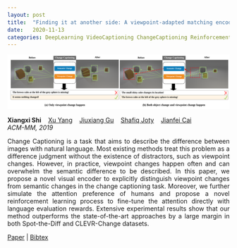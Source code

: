 ```yaml
---
layout: post
title:  "Finding it at another side: A viewpoint-adapted matching encoder for change captioning"
date:   2020-11-13
categories: DeepLearning VideoCaptioning ChangeCaptioning ReinforcementLearning
---
```


![main](/assets/img/changecaptioning.PNG)


<div class="grid-wrapper">
  <div style="grid-column: span 3;">
    <p class="blue" style="margin-top:0px; margin-bottom:0px;">
      <b>Xiangxi Shi</b>
      &nbsp;&nbsp; <a href="https://yangxuntu.github.io/" class="author-link">Xu Yang</a>
      &nbsp;&nbsp; <a href="https://gujiuxiang.com/" class="author-link">Jiuxiang Gu</a>
      &nbsp;&nbsp; <a href="https://raihanjoty.github.io/" class="author-link">Shafiq Joty</a>
      &nbsp;&nbsp; <a href="https://www.ntu.edu.sg/home/asjfcai/" class="author-link">Jianfei Cai</a>
    </p>
    <p style="margin-top:0px;"><i>ACM-MM, 2019</i></p>
    <p align="justify">
Change Captioning is a task that aims to describe the difference between images with natural language. Most existing methods treat this problem as a difference judgment without the existence of distractors, such as viewpoint changes. However, in practice, viewpoint changes happen often and can overwhelm the semantic difference to be described. In this paper, we propose a novel visual encoder to explicitly distinguish viewpoint changes from semantic changes in the change captioning task. Moreover, we further simulate the attention preference of humans and propose a novel reinforcement learning process to fine-tune the attention directly with language evaluation rewards. Extensive experimental results show that our method outperforms the state-of-the-art approaches by a large margin in both Spot-the-Diff and CLEVR-Change datasets.
    </p>
    <div class="center">
      <p>
        <a class="link" href="https://arxiv.org/pdf/2009.14352.pdf">Paper</a>
      | <a class="link" href="https://scholar.googleusercontent.com/scholar.bib?q=info:BcpEr2lmgUkJ:scholar.google.com/&output=citation&scisdr=ClEwqH7BEJLQw8cCyfk:AFWwaeYAAAAAZVsE0fm2G549-ZNw-6XBZe1j27Y&scisig=AFWwaeYAAAAAZVsE0ShVp3Ogm1IMbVBvFV0L5iQ&scisf=4&ct=citation&cd=-1&hl=en">Bibtex</a>
      </p>
    </div>
  </div>
</div>
